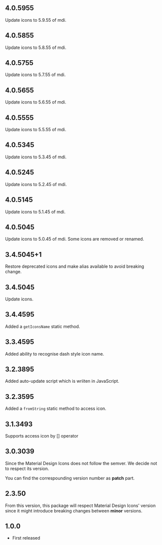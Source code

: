 ## 4.0.5955

Update icons to 5.9.55 of mdi.

## 4.0.5855

Update icons to 5.8.55 of mdi.

## 4.0.5755

Update icons to 5.7.55 of mdi.

## 4.0.5655

Update icons to 5.6.55 of mdi.

## 4.0.5555

Update icons to 5.5.55 of mdi.

## 4.0.5345

Update icons to 5.3.45 of mdi.

## 4.0.5245

Update icons to 5.2.45 of mdi.

## 4.0.5145

Update icons to 5.1.45 of mdi.

## 4.0.5045

Update icons to 5.0.45 of mdi. Some icons are removed or renamed.

## 3.4.5045+1

Restore deprecated icons and make alias available to avoid breaking change.

## 3.4.5045

Update icons.

## 3.4.4595

Added a `getIconsName` static method.

## 3.3.4595

Added ability to recognise dash style icon name.

## 3.2.3895

Added auto-update script which is wriiten in JavaScript.

## 3.2.3595

Added a `fromString` static method to access icon.

## 3.1.3493

Supports access icon by [] operator

## 3.0.3039

Since the Material Design Icons does not follow the semver. We decide not to respect its version.

You can find the correspounding version number as **patch** part.

## 2.3.50

From this version, this package will respect Material Design Icons' version since it might introduce breaking changes between **minor** versions.

## 1.0.0

* First released
